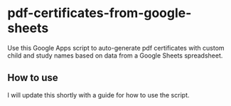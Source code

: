 # pdf-certificates-from-google-sheets
Use this Google Apps script to auto-generate pdf certificates with custom child and study names based on data from a Google Sheets spreadsheet. 

## How to use
I will update this shortly with a guide for how to use the script. 
